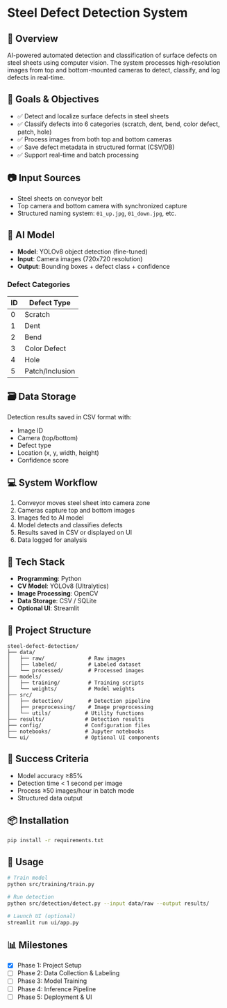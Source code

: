 # Steel Defect Detection System

## 🧩 Overview
AI-powered automated detection and classification of surface defects on steel sheets using computer vision. The system processes high-resolution images from top and bottom-mounted cameras to detect, classify, and log defects in real-time.

## 🎯 Goals & Objectives
- ✅ Detect and localize surface defects in steel sheets
- ✅ Classify defects into 6 categories (scratch, dent, bend, color defect, patch, hole)
- ✅ Process images from both top and bottom cameras
- ✅ Save defect metadata in structured format (CSV/DB)
- ✅ Support real-time and batch processing

## 📷 Input Sources
- Steel sheets on conveyor belt
- Top camera and bottom camera with synchronized capture
- Structured naming system: `01_up.jpg`, `01_down.jpg`, etc.

## 🧠 AI Model
- **Model**: YOLOv8 object detection (fine-tuned)
- **Input**: Camera images (720x720 resolution)
- **Output**: Bounding boxes + defect class + confidence

### Defect Categories
| ID | Defect Type    |
|----|----------------|
| 0  | Scratch        |
| 1  | Dent           |
| 2  | Bend           |
| 3  | Color Defect   |
| 4  | Hole           |
| 5  | Patch/Inclusion|

## 🗃️ Data Storage
Detection results saved in CSV format with:
- Image ID
- Camera (top/bottom)
- Defect type
- Location (x, y, width, height)
- Confidence score

## 💻 System Workflow
1. Conveyor moves steel sheet into camera zone
2. Cameras capture top and bottom images
3. Images fed to AI model
4. Model detects and classifies defects
5. Results saved in CSV or displayed on UI
6. Data logged for analysis

## 🧪 Tech Stack
- **Programming**: Python
- **CV Model**: YOLOv8 (Ultralytics)
- **Image Processing**: OpenCV
- **Data Storage**: CSV / SQLite
- **Optional UI**: Streamlit

## 🚦 Project Structure
```
steel-defect-detection/
├── data/
│   ├── raw/              # Raw images
│   ├── labeled/          # Labeled dataset
│   └── processed/        # Processed images
├── models/
│   ├── training/         # Training scripts
│   └── weights/          # Model weights
├── src/
│   ├── detection/        # Detection pipeline
│   ├── preprocessing/    # Image preprocessing
│   └── utils/           # Utility functions
├── results/             # Detection results
├── config/              # Configuration files
├── notebooks/           # Jupyter notebooks
└── ui/                  # Optional UI components
```

## 🧪 Success Criteria
- Model accuracy ≥85%
- Detection time < 1 second per image
- Process ≥50 images/hour in batch mode
- Structured data output

## 📦 Installation
```bash
pip install -r requirements.txt
```

## 🚀 Usage
```bash
# Train model
python src/training/train.py

# Run detection
python src/detection/detect.py --input data/raw --output results/

# Launch UI (optional)
streamlit run ui/app.py
```

## 📊 Milestones
- [x] Phase 1: Project Setup
- [ ] Phase 2: Data Collection & Labeling
- [ ] Phase 3: Model Training
- [ ] Phase 4: Inference Pipeline
- [ ] Phase 5: Deployment & UI
